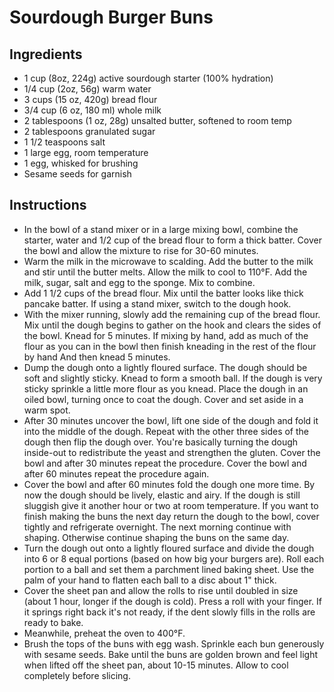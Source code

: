 # Sourdough Burger Buns

## Ingredients

- 1 cup (8oz, 224g) active sourdough starter (100% hydration)
- 1/4 cup (2oz, 56g) warm water
- 3 cups (15 oz, 420g) bread flour
- 3/4 cup (6 oz, 180 ml) whole milk 
- 2 tablespoons (1 oz, 28g) unsalted butter, softened to room temp
- 2 tablespoons granulated sugar
- 1 1/2 teaspoons salt
- 1 large egg, room temperature
- 1 egg, whisked for brushing
- Sesame seeds for garnish

## Instructions

- In the bowl of a stand mixer or in a large mixing bowl, combine the starter, water and 1/2 cup of the bread flour to form a thick batter. Cover the bowl and allow the mixture to rise for 30-60 minutes.
- Warm the milk in the microwave to scalding. Add the butter to the milk and stir until the butter melts. Allow the milk to cool to 110°F. Add the milk, sugar, salt and egg to the sponge. Mix to combine.
- Add 1 1/2 cups of the bread flour. Mix until the batter looks like thick pancake batter. If using a stand mixer, switch to the dough hook.
- With the mixer running, slowly add the remaining cup of the bread flour. Mix until the dough begins to gather on the hook and clears the sides of the bowl. Knead for 5 minutes. If mixing by hand, add as much of the flour as you can in the bowl then finish kneading in the rest of the flour by hand And then knead 5 minutes.
- Dump the dough onto a lightly floured surface. The dough should be soft and slightly sticky. Knead to form a smooth ball. If the dough is very sticky sprinkle a little more flour as you knead. Place the dough in an oiled bowl, turning once to coat the dough. Cover and set aside in a warm spot.
- After 30 minutes uncover the bowl, lift one side of the dough and fold it into the middle of the dough. Repeat with the other three sides of the dough then flip the dough over. You're basically turning the dough inside-out to redistribute the yeast and strengthen the gluten. Cover the bowl and after 30 minutes repeat the procedure. Cover the bowl and after 60 minutes repeat the procedure again.
- Cover the bowl and after 60 minutes fold the dough one more time. By now the dough should be lively, elastic and airy. If the dough is still sluggish give it another hour or two at room temperature. If you want to finish making the buns the next day return the dough to the bowl, cover tightly and refrigerate overnight. The next morning continue with shaping. Otherwise continue shaping the buns on the same day.
- Turn the dough out onto a lightly floured surface and divide the dough into 6 or 8 equal portions (based on how big your burgers are). Roll each portion to a ball and set them a parchment lined baking sheet. Use the palm of your hand to flatten each ball to a disc about 1" thick.
- Cover the sheet pan and allow the rolls to rise until doubled in size (about 1 hour, longer if the dough is cold). Press a roll with your finger. If it springs right back it's not ready, if the dent slowly fills in the rolls are ready to bake.
- Meanwhile, preheat the oven to 400°F.
- Brush the tops of the buns with egg wash. Sprinkle each bun generously with sesame seeds. Bake until the buns are golden brown and feel light when lifted off the sheet pan, about 10-15 minutes. Allow to cool completely before slicing.
